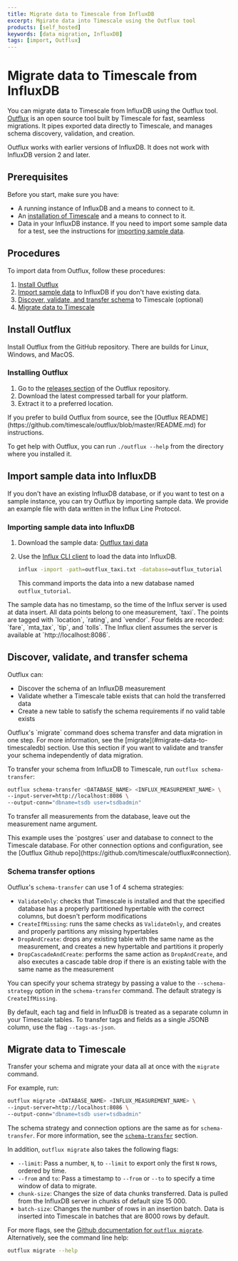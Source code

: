```yaml
---
title: Migrate data to Timescale from InfluxDB
excerpt: Mgirate data into Timescale using the Outflux tool
products: [self_hosted]
keywords: [data migration, InfluxDB]
tags: [import, Outflux]
---
```


# Migrate data to Timescale from InfluxDB

You can migrate data to Timescale from InfluxDB using the Outflux tool.
[Outflux][outflux] is an open source tool built by Timescale for fast, seamless
migrations. It pipes exported data directly to Timescale, and manages schema
discovery, validation, and creation.

<Highlight type="important">
Outflux works with earlier versions of InfluxDB. It does not work with InfluxDB
version 2 and later.
</Highlight>

## Prerequisites

Before you start, make sure you have:

*   A running instance of InfluxDB and a means to connect to it.
*   An [installation of Timescale][install] and a means to connect to it.
*   Data in your InfluxDB instance. If you need to import some sample data for a
    test, see the instructions for [importing sample data][import-data].

## Procedures

To import data from Outflux, follow these procedures:

1.  [Install Outflux](#install-outflux)
1.  [Import sample data](#import-sample-data-into-influxdb) to InfluxDB if you
    don't have existing data.
1.  [Discover, validate, and transfer
    schema](#discover-validate-and-transfer-schema) to Timescale (optional)
1.  [Migrate data to Timescale](#migrate-data-to-timescaledb)

## Install Outflux

Install Outflux from the GitHub repository. There are builds for Linux, Windows,
and MacOS.

<Procedure>

### Installing Outflux

1.  Go to the [releases section][outflux-releases] of the Outflux repository.
1.  Download the latest compressed tarball for your platform.
1.  Extract it to a preferred location.

<Highlight type="note">
If you prefer to build Outflux from source, see the [Outflux
README](https://github.com/timescale/outflux/blob/master/README.md) for
instructions.
</Highlight>

</Procedure>

To get help with Outflux, you can run `./outflux --help` from the directory
where you installed it.

## Import sample data into InfluxDB

If you don't have an existing InfluxDB database, or if you want to test on a
sample instance, you can try Outflux by importing sample data. We provide an
example file with data written in the Influx Line Protocol.

<Procedure>

### Importing sample data into InfluxDB

1.  Download the sample data:
    <Tag type="download">
      [Outflux taxi data](https://timescaledata.blob.core.windows.net/datasets/outflux_taxi.txt)
    </Tag>
1.  Use the [Influx CLI client][influx-cmd] to load the data into InfluxDB.

    ```bash
    influx -import -path=outflux_taxi.txt -database=outflux_tutorial
    ```

    This command imports the data into a new database named `outflux_tutorial`.

<Highlight type="note">
The sample data has no timestamp, so the time of the Influx server is used at
data insert. All data points belong to one measurement, `taxi`. The points are
tagged with `location`, `rating`, and `vendor`. Four fields are recorded:
`fare`, `mta_tax`, `tip`, and `tolls`. The Influx client assumes the server is
available at `http://localhost:8086`.
</Highlight>

</Procedure>

## Discover, validate, and transfer schema

Outflux can:

*   Discover the schema of an InfluxDB measurement
*   Validate whether a Timescale table exists that can hold the transferred
    data
*   Create a new table to satisfy the schema requirements if no valid table
    exists

<Highlight type="note">
Outflux's `migrate` command does schema transfer and data migration in one step.
For more information, see the [migrate](#migrate-data-to-timescaledb) section.
Use this section if you want to validate and transfer your schema independently
of data migration.
</Highlight>

To transfer your schema from InfluxDB to Timescale, run `outflux
schema-transfer`:

```bash
outflux schema-transfer <DATABASE_NAME> <INFLUX_MEASUREMENT_NAME> \
--input-server=http://localhost:8086 \
--output-conn="dbname=tsdb user=tsdbadmin"
```

To transfer all measurements from the database, leave out the measurement name
argument.

<Highlight type="note">
This example uses the `postgres` user and database to connect to the Timescale
database. For other connection options and configuration, see the [Outflux
Github repo](https://github.com/timescale/outflux#connection).
</Highlight>

### Schema transfer options

Outflux's `schema-transfer` can use 1 of 4 schema strategies:

*   `ValidateOnly`: checks that Timescale is installed and that the specified
    database has a properly partitioned hypertable with the correct columns, but
    doesn't perform modifications
*   `CreateIfMissing`: runs the same checks as `ValidateOnly`, and creates and
    properly partitions any missing hypertables
*   `DropAndCreate`: drops any existing table with the same name as the
    measurement, and creates a new hypertable and partitions it properly
*   `DropCascadeAndCreate`: performs the same action as `DropAndCreate`, and
    also executes a cascade table drop if there is an existing table with the
    same name as the measurement

You can specify your schema strategy by passing a value to the
`--schema-strategy` option in the `schema-transfer` command. The default
strategy is `CreateIfMissing`.

By default, each tag and field in InfluxDB is treated as a separate column in
your Timescale tables. To transfer tags and fields as a single JSONB column,
use the flag `--tags-as-json`.

## Migrate data to Timescale

Transfer your schema and migrate your data all at once with the `migrate`
command.

For example, run:

```bash
outflux migrate <DATABASE_NAME> <INFLUX_MEASUREMENT_NAME> \
--input-server=http://localhost:8086 \
--output-conn="dbname=tsdb user=tsdbadmin"
```

The schema strategy and connection options are the same as for
`schema-transfer`. For more information, see the
[`schema-transfer`](#discover-validate-and-transfer-schema) section.

In addition, `outflux migrate` also takes the following flags:

*   `--limit`: Pass a number, `N`, to `--limit` to export only the first `N`
    rows, ordered by time.
*   `--from` and `to`: Pass a timestamp to `--from` or `--to` to specify a time
    window of data to migrate.
*   `chunk-size`: Changes the size of data chunks transferred. Data is pulled
    from the InfluxDB server in chunks of default size 15 000.
*   `batch-size`: Changes the number of rows in an insertion batch. Data is
    inserted into Timescale in batches that are 8000 rows by default.

For more flags, see the [Github documentation for `outflux
migrate`][outflux-migrate]. Alternatively, see the command line help:

```bash
outflux migrate --help
```

[import-data]: #import-sample-data-into-influxdb
[influx-cmd]: https://docs.influxdata.com/influxdb/v1.7/tools/shell/
[install]: /getting-started/latest/
[outflux-migrate]: https://github.com/timescale/outflux#migrate
[outflux-releases]: https://github.com/timescale/outflux/releases
[outflux]: https://github.com/timescale/outflux
